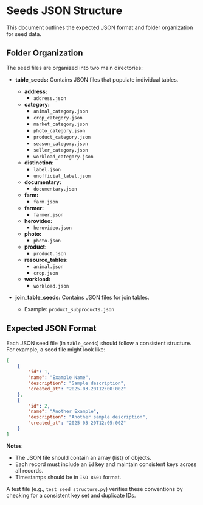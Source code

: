 # Seeds JSON Structure

This document outlines the expected JSON format and folder organization for seed data.

## Folder Organization

The seed files are organized into two main directories:

-   **table_seeds:** Contains JSON files that populate individual tables.

    -   **address:**
        -   `address.json`
    -   **category:**
        -   `animal_category.json`
        -   `crop_category.json`
        -   `market_category.json`
        -   `photo_category.json`
        -   `product_category.json`
        -   `season_category.json`
        -   `seller_category.json`
        -   `workload_category.json`
    -   **distinction:**
        -   `label.json`
        -   `unofficial_label.json`
    -   **documentary:**
        -   `documentary.json`
    -   **farm:**
        -   `farm.json`
    -   **farmer:**
        -   `farmer.json`
    -   **herovideo:**
        -   `herovideo.json`
    -   **photo:**
        -   `photo.json`
    -   **product:**
        -   `product.json`
    -   **resource_tables:**
        -   `animal.json`
        -   `crop.json`
    -   **workload:**
        -   `workload.json`

-   **join_table_seeds:** Contains JSON files for join tables.
    -   Example: `product_subproducts.json`

## Expected JSON Format

Each JSON seed file (in `table_seeds`) should follow a consistent structure. For example, a seed file might look like:

```json
[
	{
		"id": 1,
		"name": "Example Name",
		"description": "Sample description",
		"created_at": "2025-03-20T12:00:00Z"
	},
	{
		"id": 2,
		"name": "Another Example",
		"description": "Another sample description",
		"created_at": "2025-03-20T12:05:00Z"
	}
]
```

**Notes**

-   The JSON file should contain an array (list) of objects.
-   Each record must include an `id` key and maintain consistent keys across all records.
-   Timestamps should be in `ISO 8601` format.

A test file (e.g., `test_seed_structure.py`) verifies these conventions by checking for a consistent key set and duplicate IDs.
